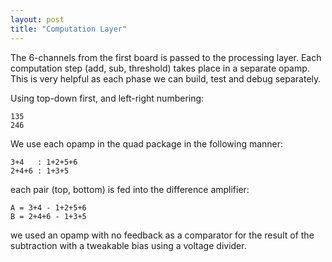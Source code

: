 ```yaml
---
layout: post
title: "Computation Layer"
---
```


The 6-channels from the first board is passed to the processing layer.
Each computation step (add, sub, threshold) takes place in a separate opamp.
This is very helpful as each phase we can build, test and debug separately.

Using top-down first, and left-right numbering:
```
135
246
```

We use each opamp in the quad package in the following manner:
```
3+4   : 1+2+5+6
2+4+6 : 1+3+5
```

each pair (top, bottom) is fed into the difference amplifier:
```
A = 3+4 - 1+2+5+6
B = 2+4+6 - 1+3+5
```

we used an opamp with no feedback as a comparator for the result of the subtraction with a tweakable bias using a voltage divider.
